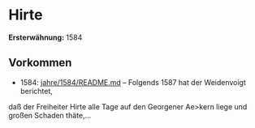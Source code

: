 # Hirte

**Ersterwähnung:** 1584

## Vorkommen
- 1584: [jahre/1584/README.md](../jahre/1584/README.md) – Folgends 1587 hat der Weidenvoigt berichtet,


daß der Freiheiter Hirte alle Tage auf den Georgener
Ae>kern liege und großen Schaden thäte,...
